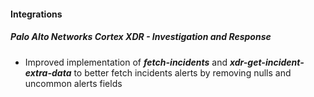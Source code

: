 #### Integrations

##### Palo Alto Networks Cortex XDR - Investigation and Response

- Improved implementation of ***fetch-incidents*** and ***xdr-get-incident-extra-data*** to better fetch incidents alerts by removing nulls and uncommon alerts fields